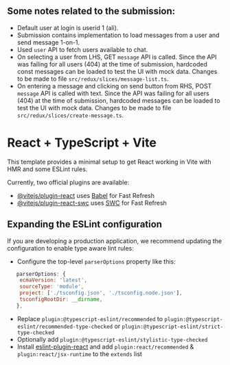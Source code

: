 ## Some notes related to the submission:

- Default user at login is userid 1 (ali).
- Submission contains implementation to load messages from a user and send message 1-on-1.
- Used `user` API to fetch users available to chat.
- On selecting a user from LHS, GET `message` API is called. Since the API was failing for all users (404) at the time of submission, hardcoded const messages can be loaded to test the UI with mock data. Changes to be made to file `src/redux/slices/message-list.ts`.
- On entering a message and clicking on send button from RHS, POST `message` API is called with text. Since the API was failing for all users (404) at the time of submission, hardcoded messages can be loaded to test the UI with mock data. Changes to be made to file `src/redux/slices/create-message.ts`.

# React + TypeScript + Vite

This template provides a minimal setup to get React working in Vite with HMR and some ESLint rules.

Currently, two official plugins are available:

- [@vitejs/plugin-react](https://github.com/vitejs/vite-plugin-react/blob/main/packages/plugin-react/README.md) uses [Babel](https://babeljs.io/) for Fast Refresh
- [@vitejs/plugin-react-swc](https://github.com/vitejs/vite-plugin-react-swc) uses [SWC](https://swc.rs/) for Fast Refresh

## Expanding the ESLint configuration

If you are developing a production application, we recommend updating the configuration to enable type aware lint rules:

- Configure the top-level `parserOptions` property like this:

```js
   parserOptions: {
    ecmaVersion: 'latest',
    sourceType: 'module',
    project: ['./tsconfig.json', './tsconfig.node.json'],
    tsconfigRootDir: __dirname,
   },
```

- Replace `plugin:@typescript-eslint/recommended` to `plugin:@typescript-eslint/recommended-type-checked` or `plugin:@typescript-eslint/strict-type-checked`
- Optionally add `plugin:@typescript-eslint/stylistic-type-checked`
- Install [eslint-plugin-react](https://github.com/jsx-eslint/eslint-plugin-react) and add `plugin:react/recommended` & `plugin:react/jsx-runtime` to the `extends` list